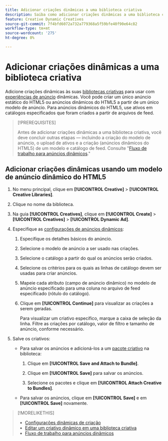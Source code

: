 ```yaml
---
title: Adicionar criações dinâmicas a uma biblioteca criativa
description: Saiba como adicionar criações dinâmicas a uma biblioteca criativa.
feature: Creative Dynamic Creatives
source-git-commit: 7f4bfd6072a732a779368a5f59bfe40f90e64c82
workflow-type: tm+mt
source-wordcount: '275'
ht-degree: 0%

---
```


# Adicionar criações dinâmicas a uma biblioteca criativa

Adicione criações dinâmicas às suas [bibliotecas criativas](creative-library-manage.md) para usar com [experiências de anúncio](/help/creative/experiences/experience-about.md) dinâmicas. Você pode criar um único anúncio estático do HTML5 ou anúncios dinâmicos do HTML5 a partir de um único modelo de anúncio. Para anúncios dinâmicos do HTML5, use ativos em catálogos especificados que foram criados a partir de arquivos de feed.

>[!PREREQUISITES]
>
>Antes de adicionar criações dinâmicas a uma biblioteca criativa, você deve concluir outras etapas — incluindo a criação do modelo de anúncio, o upload de ativos e a criação (anúncios dinâmicos do HTML5) de um modelo e catálogo de feed. Consulte &quot;[Fluxo de trabalho para anúncios dinâmicos](/help/creative/introduction/workflow-dynamic-ads.md).&quot;

<!-- This does't work for me 9/24 -- I still have to select a catalog:

## Add dynamic creatives using a static HTML5 ad template

1. In the main menu, click **[!UICONTROL Creative]** > **[!UICONTROL Creative Libraries]**.

1. Click the library name.

1. On the **[!UICONTROL Creatives]** tab, click **[!UICONTROL Create]** > **[!UICONTROL Creatives]** > **[!UICONTROL Dynamic Ad]**.

1. Specify the [dynamic ad settings](/help/creative/creative-libraries/creative-settings-dynamic.md#dynamic-ad-settings-static-html5):

   1. On the [!UICONTROL Basic Details] tab, specify the ad details and the clickURL.

   1. Click **[!UICONTROL Process]**.

   1. On the [!UICONTROL Attributes Details] tab, specify the dynamic ad attributes.

1. Click **[!UICONTROL Save]**.

-->

## Adicionar criações dinâmicas usando um modelo de anúncio dinâmico do HTML5

1. No menu principal, clique em **[!UICONTROL Creative]** > **[!UICONTROL Creative Libraries]**.

1. Clique no nome da biblioteca.

1. Na guia **[!UICONTROL Creatives]**, clique em **[!UICONTROL Create]** > **[!UICONTROL Creatives]** > **[!UICONTROL Dynamic Ad]**.

1. Especifique as [configurações de anúncios dinâmicos](/help/creative/creative-libraries/creative-settings-dynamic.md):

   1. Especifique os detalhes básicos do anúncio.

   1. Selecione o modelo de anúncio a ser usado nas criações.

   1. Selecione o catálogo a partir do qual os anúncios serão criados.

   1. Selecione os critérios para os quais as linhas de catálogo devem ser usadas para criar anúncios.

   1. Mapeie cada atributo (campo de anúncio dinâmico) no modelo de anúncio especificado para uma coluna no arquivo de feed especificado (rótulo do catálogo).

   1. Clique em **[!UICONTROL Continue]** para visualizar as criações a serem geradas.

      Para visualizar um criativo específico, marque a caixa de seleção da linha. Filtre as criações por catálogo, valor de filtro <!-- explain more--> e tamanho de anúncio, conforme necessário.

1. Salve os criativos:

   * Para salvar os anúncios e adicioná-los a um [pacote criativo](/help/creative/creative-libraries/bundle-manage.md) na biblioteca:

      1. Clique em **[!UICONTROL Save and Attach to Bundle]**.

      1. Clique em **[!UICONTROL Save]** para salvar os anúncios.

      1. Selecione os pacotes e clique em **[!UICONTROL Attach Creative to Bundles]**.

   * Para salvar os anúncios, clique em **[!UICONTROL Save]** e em **[!UICONTROL Save]** novamente.

>[!MORELIKETHIS]
>
>* [Configurações dinâmicas de criação](creative-settings-dynamic.md)
>* [Editar um criativo dinâmico em uma biblioteca criativa](creative-edit-dynamic.md)
>* [Fluxo de trabalho para anúncios dinâmicos](/help/creative/introduction/workflow-dynamic-ads.md)

